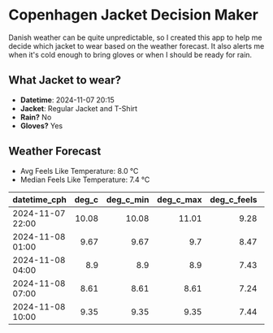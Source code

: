 
# Copenhagen Jacket Decision Maker

Danish weather can be quite unpredictable, so I created this app to help me decide which jacket to wear based on the weather forecast. 
It also alerts me when it's cold enough to bring gloves or when I should be ready for rain.

## What Jacket to wear?

- **Datetime**: 2024-11-07 20:15
- **Jacket**: Regular Jacket and T-Shirt
- **Rain?** No
- **Gloves?** Yes

## Weather Forecast
- Avg Feels Like Temperature: 8.0 °C
- Median Feels Like Temperature: 7.4 °C

| datetime_cph     |   deg_c |   deg_c_min |   deg_c_max |   deg_c_feels | weather   | wind   | rain   |
|:-----------------|--------:|------------:|------------:|--------------:|:----------|:-------|:-------|
| 2024-11-07 22:00 |   10.08 |       10.08 |       11.01 |          9.28 | Clouds    | Low    | None   |
| 2024-11-08 01:00 |    9.67 |        9.67 |        9.7  |          8.47 | Clouds    | Low    | None   |
| 2024-11-08 04:00 |    8.9  |        8.9  |        8.9  |          7.43 | Clouds    | Low    | None   |
| 2024-11-08 07:00 |    8.61 |        8.61 |        8.61 |          7.24 | Clouds    | Low    | None   |
| 2024-11-08 10:00 |    9.35 |        9.35 |        9.35 |          7.44 | Clouds    | Low    | None   |
        